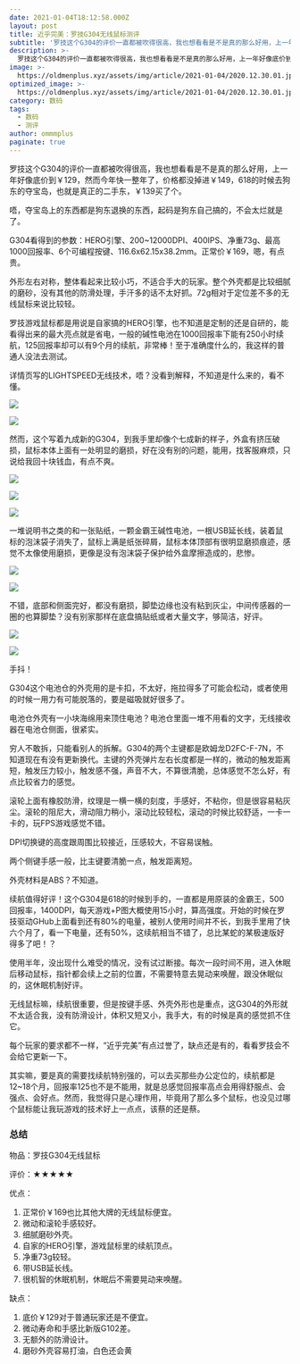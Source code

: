 ```yaml
---
date: 2021-01-04T18:12:58.000Z
layout: post
title: 近乎完美：罗技G304无线鼠标测评
subtitle: '罗技这个G304的评价一直都被吹得很高，我也想看看是不是真的那么好用，上一年好像底价到￥129，然而今年快一整年了，价格都没掉进￥149，618的时候去狗东的夺宝岛，也就是真正的二手东，￥139买了个。'
description: >-
  罗技这个G304的评价一直都被吹得很高，我也想看看是不是真的那么好用，上一年好像底价到￥129，然而今年快一整年了，价格都没掉进￥149，618的时候去狗东的夺宝岛，也就是真正的二手东，￥139买了个。
image: >-
  https://oldmenplus.xyz/assets/img/article/2021-01-04/2020.12.30.01.jpg
optimized_image: >-
  https://oldmenplus.xyz/assets/img/article/2021-01-04/2020.12.30.01.jpg
category: 数码
tags:
  - 数码
  - 测评
author: ommmplus
paginate: true
---
```


罗技这个G304的评价一直都被吹得很高，我也想看看是不是真的那么好用，上一年好像底价到￥129，然而今年快一整年了，价格都没掉进￥149，618的时候去狗东的夺宝岛，也就是真正的二手东，￥139买了个。

唔，夺宝岛上的东西都是狗东退换的东西，起码是狗东自己搞的，不会太烂就是了。

G304看得到的参数：HERO引擎、200~12000DPI、400IPS、净重73g、最高1000回报率、6个可编程按键、116.6x62.15x38.2mm。正常价￥169，嗯，有点贵。

外形左右对称，整体看起来比较小巧，不适合手大的玩家。整个外壳都是比较细腻的磨砂，没有其他的防滑处理，手汗多的话不太好抓。72g相对于定位差不多的无线鼠标来说比较轻。

罗技游戏鼠标都是用说是自家搞的HERO引擎，也不知道是定制的还是自研的，能看得出来的最大亮点就是省电，一般的碱性电池在1000回报率下能有250小时续航，125回报率却可以有9个月的续航，非常棒！至于准确度什么的，我这样的普通人没法去测试。

详情页写的LIGHTSPEED无线技术，唔？没看到解释，不知道是什么来的，看不懂。

![](https://oldmenplus.xyz/assets/img/article/2021-01-04/2020.12.30.02.jpg)

![](https://oldmenplus.xyz/assets/img/article/2021-01-04/2020.12.30.03.jpg)

然而，这个写着九成新的G304，到我手里却像个七成新的样子，外盒有挤压破损，鼠标本体上面有一处明显的磨损，好在没有别的问题，能用，找客服麻烦，只说给我回十块钱血，有点不爽。

![](https://oldmenplus.xyz/assets/img/article/2021-01-04/2020.12.30.04.jpg)

![](https://oldmenplus.xyz/assets/img/article/2021-01-04/2020.12.30.05.jpg)

![](https://oldmenplus.xyz/assets/img/article/2021-01-04/2020.12.30.06.jpg)

一堆说明书之类的和一张贴纸，一颗金霸王碱性电池，一根USB延长线，装着鼠标的泡沫袋子消失了，鼠标上满是纸张碎屑，鼠标本体顶部有很明显磨损痕迹，感觉不太像使用磨损，更像是没有泡沫袋子保护给外盒摩擦造成的，悲惨。

![](https://oldmenplus.xyz/assets/img/article/2021-01-04/2020.12.30.07.jpg)

![](https://oldmenplus.xyz/assets/img/article/2021-01-04/2020.12.30.08.jpg)

不错，底部和侧面完好，都没有磨损，脚垫边缘也没有粘到灰尘，中间传感器的一圈的也算脚垫？没有别家那样在底盘搞贴纸或者大量文字，够简洁，好评。

![](https://oldmenplus.xyz/assets/img/article/2021-01-04/2020.12.30.09.jpg)

![](https://oldmenplus.xyz/assets/img/article/2021-01-04/2020.12.30.10.jpg)

手抖！

G304这个电池仓的外壳用的是卡扣，不太好，拖拉得多了可能会松动，或者使用的时候一用力有可能脱落的，要是磁吸就好很多了。

电池仓外壳有一小块海绵用来顶住电池？电池仓里面一堆不用看的文字，无线接收器在电池仓侧面，很紧实。

穷人不敢拆，只能看别人的拆解。G304的两个主键都是欧姆龙D2FC-F-7N，不知道现在有没有更新换代。主键的外壳弹片左右长度都是一样的，微动的触发距离短，触发压力较小，触发感不强，声音不大，不算很清脆，总体感觉不怎么好，有点比较省力的感觉。

滚轮上面有橡胶防滑，纹理是一横一横的刻度，手感好，不粘你，但是很容易粘灰尘。滚轮的阻尼大，滑动阻力稍小，滚动比较轻松，滚动的时候比较舒适，一卡一卡的，玩FPS游戏感觉不错。

DPI切换键的高度跟周围比较接近，压感较大，不容易误触。

两个侧键手感一般，比主键要清脆一点，触发距离短。

外壳材料是ABS？不知道。

续航值得好评！这个G304是618的时候到手的，一直都是用原装的金霸王，500回报率，1400DPI，每天游戏+P图大概使用15小时，算高强度。开始的时候在罗技驱动GHub上面看到还有80%的电量，被别人使用时间并不长，到我手里用了快六个月了，看一下电量，还有50%，这续航相当不错了，总比某蛇的某极速版好得多了吧！？

使用半年，没出现什么难受的情况，没有试过断接。每次一段时间不用，进入休眠后移动鼠标，指针都会续上之前的位置，不需要特意去晃动来唤醒，跟没休眠似的，这休眠机制好评。

无线鼠标嘛，续航很重要，但是按键手感、外壳外形也是重点，这G304的外形就不太适合我，没有防滑设计，体积又短又小，我手大，有的时候是真的感觉抓不住它。

每个玩家的要求都不一样，“近乎完美”有点过誉了，缺点还是有的，看看罗技会不会给它更新一下。

其实嘛，要是真的需要找续航特别强的，可以去买那些办公定位的，续航都是12~18个月，回报率125也不是不能用，就是总感觉回报率高点会用得舒服点、会强点、会好点。然而，我觉得只是心理作用，毕竟用了那么多个鼠标，也没见过哪个鼠标能让我玩游戏的技术好上一点点，该蔡的还是蔡。



### 总结

物品：罗技G304无线鼠标

评价：★★★★★

优点：

1. 正常价￥169也比其他大牌的无线鼠标便宜。
2. 微动和滚轮手感较好。
4. 细腻磨砂外壳。
6. 自家的HERO引擎，游戏鼠标里的续航顶点。
5. 净重73g较轻。
6. 带USB延长线。
7. 很机智的休眠机制，休眠后不需要晃动来唤醒。

缺点：

1. 底价￥129对于普通玩家还是不便宜。
2. 微动寿命和手感比新版G102差。
3. 无额外的防滑设计。
4. 磨砂外壳容易打油，白色还会黄
